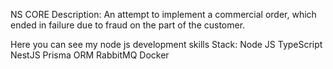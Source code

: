 NS CORE
Description:
An attempt to implement a commercial order, which ended in failure due to fraud on the part of the customer.

Here you can see my node js development skills
Stack:
    Node JS
    TypeScript
    NestJS
    Prisma ORM
    RabbitMQ
    Docker
